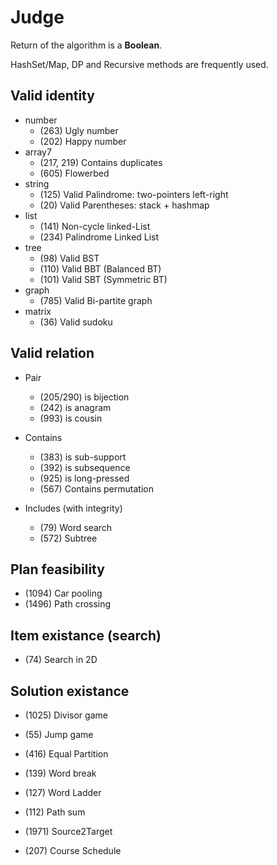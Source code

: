 # Judge
Return of the algorithm is a **Boolean**.

HashSet/Map, DP and Recursive methods are frequently used.

## Valid identity

- number
    - (263) Ugly number
    - (202) Happy number
- array7
   - (217, 219) Contains duplicates
   - (605) Flowerbed
- string
    - (125) Valid Palindrome: two-pointers left-right
    - (20) Valid Parentheses: stack + hashmap
- list
    - (141) Non-cycle linked-List
    - (234) Palindrome Linked List
- tree
    - (98) Valid BST
    - (110) Valid BBT (Balanced BT)
    - (101) Valid SBT (Symmetric BT)
- graph
   - (785) Valid Bi-partite graph
- matrix
    - (36) Valid sudoku

## Valid relation

- Pair
  - (205/290) is bijection
  - (242) is anagram
  - (993) is cousin
  
- Contains
  - (383) is sub-support
  - (392) is subsequence
  - (925) is long-pressed
  - (567) Contains permutation

- Includes (with integrity)
  - (79) Word search
  - (572) Subtree

## Plan feasibility
- (1094) Car pooling
- (1496) Path crossing

## Item existance (search)
- (74) Search in 2D

## Solution existance
- (1025) Divisor game
- (55) Jump game
- (416) Equal Partition
- (139) Word break

- (127) Word Ladder
- (112) Path sum
- (1971) Source2Target
- (207) Course Schedule
